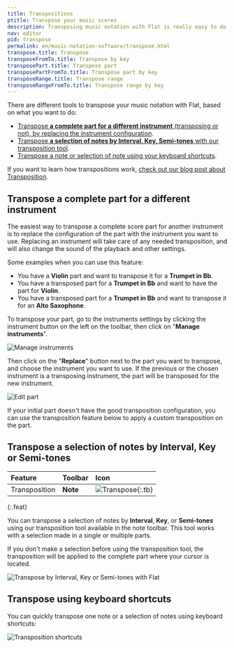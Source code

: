 ```yaml
---
title: Transpositions
ptitle: Transpose your music scores
description: Transposing music notation with Flat is really easy to do with a couple of clicks. We provide multiple tools to transpose your sheet music.
nav: editor
pid: transpose
permalink: en/music-notation-software/transpose.html
transpose.title: Transpose
transposeFromTo.title: Transpose by key
transposePart.title: Transpose part
transposePartFromTo.title: Transpose part by key
transposeRange.title: Transpose range
transposeRangeFromTo.title: Transpose range by key
---
```


There are different tools to transpose your music notation with Flat, based on what you want to do:
* [Transpose **a complete part for a different instrument** (transposing or not), by replacing the instrument configuration](#transpose-a-complete-part-for-a-different-instrument).
* [Transpose **a selection of notes by Interval, Key, Semi-tones** with our transposition tool](#transpose-a-selection-of-notes-by-interval-key-or-semi-tones).
* [Transpose a note or selection of note using your keyboard shortcuts](#transpose-using-keyboard-shortcuts).

If you want to learn how transpositions work, [check out our blog post about Transposition](https://blog.flat.io/transpose-by-chromatic-diatonic-interval-music-theory/).

## Transpose a complete part for a different instrument

The easiest way to transpose a complete score part for another instrument is to replace the configuration of the part with the instrument you want to use. Replacing an instrument will take care of any needed transposition, and will also change the sound of the playback and other settings.

Some examples when you can use this feature:
* You have a **Violin** part and want to transpose it for a **Trumpet in Bb**.
* You have a transposed part for a **Trumpet in Bb** and want to have the part for **Violin**.
* You have a transposed part for a **Trumpet in Bb** and want to transpose it for an **Alto Saxophone**.

To transpose your part, go to the instruments settings by clicking the instrument button on the left on the toolbar, then click on "**Manage instruments**".

![Manage instruments](/help/assets/img/editor/manage-instruments.png)

Then click on the "**Replace**" button next to the part you want to transpose, and choose the instrument you want to use. If the previous or the chosen instrument is a transposing instrument, the part will be transposed for the new instrument.

![Edit part](/help/assets/img/editor/part-edit.png)

If your initial part doesn't have the good transposition configuration, you can use the transposition feature below to apply a custom transposition on the part.

## Transpose a selection of notes by Interval, Key or Semi-tones

| Feature | Toolbar | Icon |
|:--------|:--------|:-----|
| Transposition | **Note** | ![Transpose](https://prod.flat-cdn.com/img/icons/editorActions/transpose.svg){:.tb} |
{:.feat}

You can transpose a selection of notes by **Interval**, **Key**, or **Semi-tones** using our transposition tool available in the note toolbar. This tool works with a selection made in a single or multiple parts.

If you don't make a selection before using the transposition tool, the transposition will be applied to the complete part where your cursor is located.

![Transpose by Interval, Key or Semi-tones with Flat](/help/assets/img/editor/transposition.png)

## Transpose using keyboard shortcuts

You can quickly transpose one note or a selection of notes using keyboard shortcuts:

![Transposition shortcuts](/help/assets/img/editor/transpose-shortcuts.png)